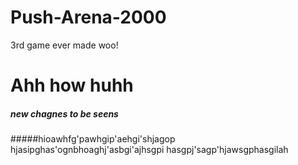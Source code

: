 # Push-Arena-2000
3rd game ever made woo!


# Ahh how huhh


##### new chagnes to be seens 

#####hioawhfg'pawhgip'aehgi'shjagop
hjasipghas'ognbhoaghj'asbgi'ajhsgpi
hasgpj'sagp'hjawsgphasgilah